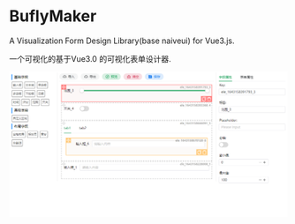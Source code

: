 # BuflyMaker

A Visualization Form Design Library(base naiveui) for Vue3.js.

一个可视化的基于Vue3.0 的可视化表单设计器. 

![界面截图](pages/images/page.png)

